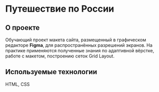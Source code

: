 # Путешествие по России
## О проекте
Обучающий проект макета сайта, размещенный в графическом редакторе **Figma**, для распространённых разрешений экранов.  На практике применяются полученные знания по адаптивной вёрстке, работе с макетом, построению сеток Grid Layout.
## Используемые технологии
HTML, CSS
